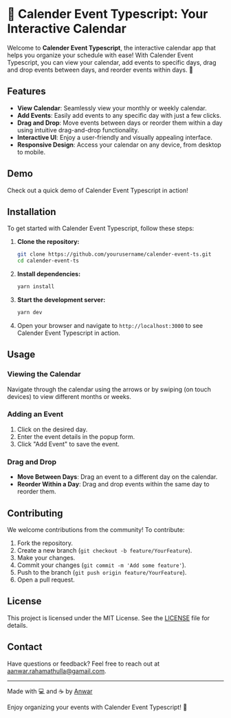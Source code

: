 # 📅 Calender Event Typescript: Your Interactive Calendar

Welcome to **Calender Event Typescript**, the interactive calendar app that helps you organize your schedule with ease! With Calender Event Typescript, you can view your calendar, add events to specific days, drag and drop events between days, and reorder events within days. 🌟

## Features

- **View Calendar**: Seamlessly view your monthly or weekly calendar.
- **Add Events**: Easily add events to any specific day with just a few clicks.
- **Drag and Drop**: Move events between days or reorder them within a day using intuitive drag-and-drop functionality.
- **Interactive UI**: Enjoy a user-friendly and visually appealing interface.
- **Responsive Design**: Access your calendar on any device, from desktop to mobile.

## Demo

Check out a quick demo of Calender Event Typescript in action!

## Installation

To get started with Calender Event Typescript, follow these steps:

1. **Clone the repository:**
    ```bash
    git clone https://github.com/yourusername/calender-event-ts.git
    cd calender-event-ts
    ```

2. **Install dependencies:**
    ```bash
    yarn install
    ```

3. **Start the development server:**
    ```bash
    yarn dev
    ```

4. Open your browser and navigate to `http://localhost:3000` to see Calender Event Typescript in action.

## Usage

### Viewing the Calendar

Navigate through the calendar using the arrows or by swiping (on touch devices) to view different months or weeks.

### Adding an Event

1. Click on the desired day.
2. Enter the event details in the popup form.
3. Click "Add Event" to save the event.

### Drag and Drop

- **Move Between Days**: Drag an event to a different day on the calendar.
- **Reorder Within a Day**: Drag and drop events within the same day to reorder them.

## Contributing

We welcome contributions from the community! To contribute:

1. Fork the repository.
2. Create a new branch (`git checkout -b feature/YourFeature`).
3. Make your changes.
4. Commit your changes (`git commit -m 'Add some feature'`).
5. Push to the branch (`git push origin feature/YourFeature`).
6. Open a pull request.

## License

This project is licensed under the MIT License. See the [LICENSE](LICENSE) file for details.

## Contact

Have questions or feedback? Feel free to reach out at [aanwar.rahamathulla@gamail.com](mailto:aanwar.rahamathulla@gamail.com).

---

Made with 💻 and ☕ by [Anwar](https://github.com/yourusername)


Enjoy organizing your events with Calender Event Typescript! 🎉
